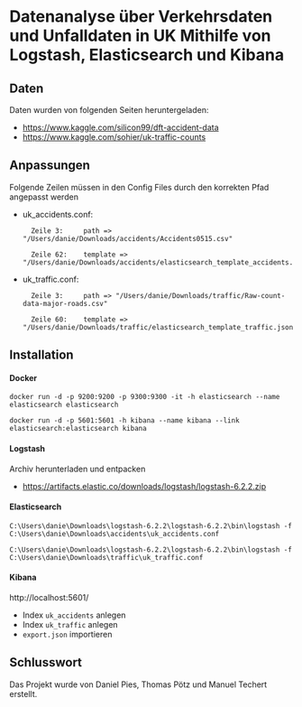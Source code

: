 # Datenanalyse über Verkehrsdaten und Unfalldaten in UK Mithilfe von Logstash, Elasticsearch und Kibana

## Daten

Daten wurden von folgenden Seiten heruntergeladen:

- https://www.kaggle.com/silicon99/dft-accident-data
- https://www.kaggle.com/sohier/uk-traffic-counts

## Anpassungen

Folgende Zeilen müssen in den Config Files durch den korrekten Pfad angepasst werden

- uk_accidents.conf:

		Zeile 3:     path => "/Users/danie/Downloads/accidents/Accidents0515.csv"

		Zeile 62:    template => "/Users/danie/Downloads/accidents/elasticsearch_template_accidents.json"

- uk_traffic.conf:

		Zeile 3:     path => "/Users/danie/Downloads/traffic/Raw-count-data-major-roads.csv"

		Zeile 60:    template => "/Users/danie/Downloads/traffic/elasticsearch_template_traffic.json"

## Installation

#### Docker

`docker run -d -p 9200:9200 -p 9300:9300 -it -h elasticsearch --name elasticsearch elasticsearch`

`docker run -d -p 5601:5601 -h kibana --name kibana --link elasticsearch:elasticsearch kibana`

#### Logstash

Archiv herunterladen und entpacken

- https://artifacts.elastic.co/downloads/logstash/logstash-6.2.2.zip

#### Elasticsearch

`C:\Users\danie\Downloads\logstash-6.2.2\logstash-6.2.2\bin\logstash -f C:\Users\danie\Downloads\accidents\uk_accidents.conf`

`C:\Users\danie\Downloads\logstash-6.2.2\logstash-6.2.2\bin\logstash -f C:\Users\danie\Downloads\traffic\uk_traffic.conf`

#### Kibana

http://localhost:5601/

- Index `uk_accidents` anlegen
- Index `uk_traffic` anlegen
- `export.json` importieren

## Schlusswort

Das Projekt wurde von Daniel Pies, Thomas Pötz und Manuel Techert erstellt.
